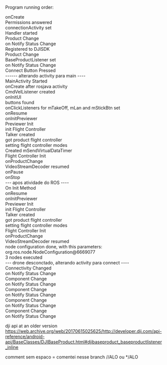 Program running order:

onCreate                                                                                      
Permissions answered                                                                          
connectionActivity set                                                                        
Handler started                                                                               
Product Change                                                                                
on Notify Status Change                                                                       
Registered to DJISDK                                                                          
Product Change                                                                                
BaseProductListener set                                                                       
on Notify Status Change                                                                       
Connect Button Pressed         
------ alterando activity para main ----                                                               
MainActivity Started                                                                          
onCreate after rosjava activity                                                               
CmdVelListener created                                                                        
onInitUI                                                                                      
buttons found                                                                                 
onClickListeners for mTakeOff, mLan and mStickBtn set                                         
onResume                                                                                      
onInitPreviewer                                                                               
Previewer Init                                                                                
init Flight Controller                                                                        
Talker created                                                                                
got product flight controller                                                                 
setting flight controller modes                                                               
Created mSendVirtualDataTimer                                                                 
Flight Controller Init                                                                        
onProductChange                                                                               
VideoStreamDecoder resumed                                                                    
onPause                                                                                       
onStop                                  
--- apos atividade do ROS ----                                                      
On Init Method                                                                                
onResume                                                                                      
onInitPreviewer                                                                               
Previewer Init                                                                                
init Flight Controller                                                                        
Talker created                                                                                
got product flight controller                                                                 
setting flight controller modes                                                               
Flight Controller Init                                                                        
onProductChange                                                                               
VideoStreamDecoder resumed                                                                    
node configuration done, with this parameters: org.ros.node.NodeConfiguration@6669077         
3 nodes executed                                                  
--- drone desconctado, alterando activity para connect ----                            
Connectivity Changed                                                                          
on Notify Status Change                                                                       
Component Change                                                                              
on Notify Status Change                                                                       
Component Change                                                                              
on Notify Status Change                                                                       
Component Change                                                                              
on Notify Status Change                                                                       
Component Change                                                                              
on Notify Status Change        

dji api at an older version
https://web.archive.org/web/20170615025625/http://developer.dji.com/api-reference/android-api/BaseClasses/DJIBaseProduct.html#djibaseproduct_baseproductlistener_inline

comment sem espaco = comentei nesse branch //ALO ou */ALO